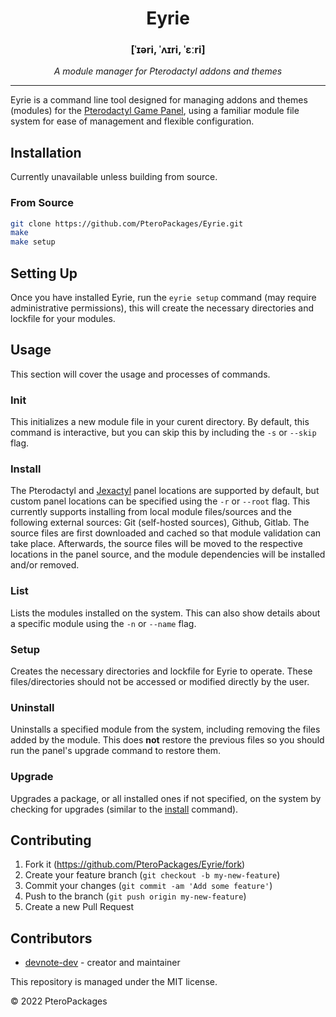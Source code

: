 <h1 align="center">Eyrie</h1>
<h3 align="center">[ˈɪəri, ˈʌɪri, ˈɛːri]</h3>
<p align="center"><i>A module manager for Pterodactyl addons and themes</i>

---
Eyrie is a command line tool designed for managing addons and themes (modules) for the [Pterodactyl Game Panel](https://pterodactyl.io), using a familiar module file system for ease of management and flexible configuration.

## Installation
Currently unavailable unless building from source.

### From Source
```sh
git clone https://github.com/PteroPackages/Eyrie.git
make
make setup
```

## Setting Up
Once you have installed Eyrie, run the `eyrie setup` command (may require administrative permissions), this will create the necessary directories and lockfile for your modules.

## Usage
This section will cover the usage and processes of commands.

### Init
This initializes a new module file in your curent directory. By default, this command is interactive, but you can skip this by including the `-s` or `--skip` flag. <!-- module-file-doc ref -->

### Install
The Pterodactyl and [Jexactyl](https://jexactyl.com) panel locations are supported by default, but custom panel locations can be specified using the `-r` or `--root` flag. This currently supports installing from local module files/sources and the following external sources: Git (self-hosted sources), Github, Gitlab. The source files are first downloaded and cached so that module validation can take place. Afterwards, the source files will be moved to the respective locations in the panel source, and the module dependencies will be installed and/or removed.<!-- TODO: module-file-doc: depdendencies -->

### List
Lists the modules installed on the system. This can also show details about a specific module using the `-n` or `--name` flag.

### Setup
Creates the necessary directories and lockfile for Eyrie to operate. These files/directories should not be accessed or modified directly by the user.

### Uninstall
Uninstalls a specified module from the system, including removing the files added by the module. This does **not** restore the previous files so you should run the panel's upgrade command to restore them.

### Upgrade
Upgrades a package, or all installed ones if not specified, on the system by checking for upgrades (similar to the [install](#install) command).

## Contributing
1. Fork it (<https://github.com/PteroPackages/Eyrie/fork>)
2. Create your feature branch (`git checkout -b my-new-feature`)
3. Commit your changes (`git commit -am 'Add some feature'`)
4. Push to the branch (`git push origin my-new-feature`)
5. Create a new Pull Request

## Contributors
- [devnote-dev](https://github.com/devnote-dev) - creator and maintainer

This repository is managed under the MIT license.

© 2022 PteroPackages
